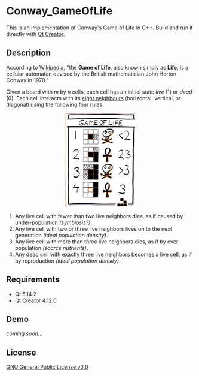 # Conway_GameOfLife
This is an implementation of Conway's Game of Life in C++. Build and run it directly with [Qt Creator](https://www.qt.io/download).

## Description
According to [Wikipedia](https://en.wikipedia.org/wiki/Conway%27s_Game_of_Life), "the **Game of Life**, also known simply as **Life**, is a cellular automaton devised by the British mathematician John Horton Conway in 1970."

Given a board with *m* by *n* cells, each cell has an initial state *live* (1) or *dead* (0). Each cell interacts with its [eight neighbours](https://en.wikipedia.org/wiki/Moore_neighborhood) (horizontal, vertical, or diagonal) using the following four rules:

<p align="center">
  <img height="250" src="assets/rules.jpg">
</p>

1. Any live cell with fewer than two live neighbors dies, as if caused by under-population *(symbiosis?)*.
2. Any live cell with two or three live neighbors lives on to the next generation *(ideal population density)*.
3. Any live cell with more than three live neighbors dies, as if by over-population *(scarce nutrients)*.
4. Any dead cell with exactly three live neighbors becomes a live cell, as if by reproduction *(ideal population density)*.

## Requirements
* Qt 5.14.2
* Qt Creator 4.12.0

## Demo

*coming soon...*

## License
[GNU General Public License v3.0](https://github.com/liweiyap/Conway_GameOfLife/blob/master/LICENSE)
